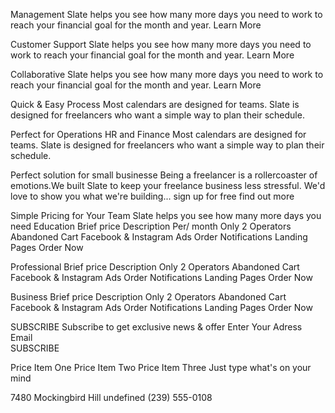 Management
Slate helps you see how many more days you need to work to reach your financial goal for the month and year.
Learn More

Customer Support
Slate helps you see how many more days you need to work to reach your financial goal for the month and year.
Learn More

Collaborative
Slate helps you see how many more days you need to work to reach your financial goal for the month and year.
Learn More

Quick & Easy Process
Most calendars are designed for teams. Slate is designed 
for freelancers who want a simple way to plan their schedule.

Perfect for Operations HR and Finance
Most calendars are designed for teams. Slate is designed 
for freelancers who want a simple way to plan their schedule.

Perfect solution for small businesse
Being a freelancer is a rollercoaster of emotions.We built Slate to keep your freelance business less stressful. We'd love to show you what we're building...
sign up for free
find out more

Simple Pricing for Your Team
Slate helps you see how many more days you need 
Education
Brief price Description
Per/ month
Only 2 Operators
Abandoned Cart
Facebook & Instagram Ads
Order Notifications
Landing Pages
Order Now

Professional
Brief price Description
Only 2 Operators
Abandoned Cart
Facebook & Instagram Ads
Order Notifications
Landing Pages
Order Now

Business
Brief price Description
Only 2 Operators
Abandoned Cart
Facebook & Instagram Ads
Order Notifications
Landing Pages
Order Now

SUBSCRIBE
Subscribe to get exclusive news & offer
Enter Your Adress Email                              
SUBSCRIBE

Price Item One
Price Item Two
Price Item Three
Just type what's on your mind 

7480 Mockingbird Hill undefined 
(239) 555-0108
